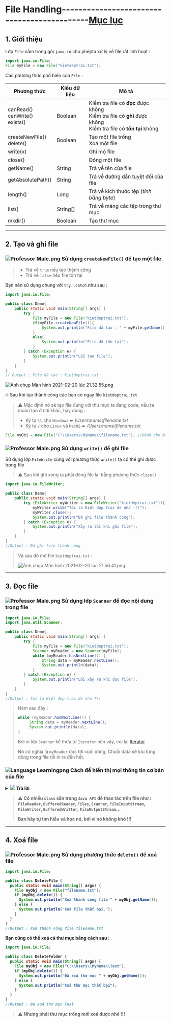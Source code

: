 # File Handling--------------------------------------------[Mục lục](https://github.com/Zenfection/Java)

## 1. Giới thiệu

Lớp `File` nằm trong gói `java.io` cho phépta xử lý về file rất linh hoạt : 

```java
import java.io.File;
File myFile = new File("kietdeptrai.txt");
```

Các phương thức phổ biến của `File` : 

| Phương thức                         | Kiểu dữ liệu | Mô tả                                                                                                            |
| ----------------------------------- | ------------ | ---------------------------------------------------------------------------------------------------------------- |
| canRead()<br>canWrite()<br>exists() | Boolean      | Kiểm tra file có **đọc** được không<br>Kiểm tra file có **ghi** được không<br>KIểm tra file có **tồn tại** không |
| createNewFile()<br>delete()         | Boolean      | Tạo một file trống<br>Xoá một file                                                                               |
| write(x)                            |              | Ghi mộ file                                                                                                      |
| close()                             |              | Đóng một file                                                                                                    |
| getName()                           | String       | Trả về tên của file                                                                                              |
| getAbsolutePath()                   | String       | Trả về đường dẫn tuyệt đối của file                                                                              |
| length()                            | Long         | Trả về kích thước tệp (*tính bằng byte*)                                                                         |
| list()                              | String[]     | Trả về mảng các tệp trong thư mục                                                                                |
| mkdir()                             | Boolean      | Tạo thư mục                                                                                                      |

---

## 2. Tạo và ghi file

### ![Professor Male.png](https://raw.githubusercontent.com/Zenfection/Image/master/2021/02/08-17-36-14-Professor%20Male.png) Sử dụng `createNewFile()` để tạo một file.

> - Trả về `true` nếu tạo thành công 
> - Trả về `false` nếu file tồn tại

Bạn nên sử dụng chung với `try..catch` như sau : 

```java
import java.io.File;

public class Demo{
    public static void main(String[] args) {
        try {
            File myFile = new File("kietdeptrai.txt");
            if(myFile.createNewFile()){
                System.out.println("File đã tạo : " + myFile.getName());
            }
            else{
                System.out.println("File đã tồn tại");
            }
        } catch (Exception e) {
            System.out.println("Lỗi tạo file");
        }
    }
}
// Output : File đã tạo : kietdeptrai.txt
```

![Ảnh chụp Màn hình 2021-02-20 lúc 21.32.55.png](https://raw.githubusercontent.com/Zenfection/Image/master/2021/02/20-21-32-59-A%CC%89nh%20chu%CC%A3p%20Ma%CC%80n%20hi%CC%80nh%202021-02-20%20lu%CC%81c%2021.32.55.png)

🔥 Sau khi tạo thành công các bạn có ngay file `kietdeptrai.txt`

> ⚠️ Mặc định nó sẽ tạo file đúng với thư mục ta đang code, nếu ta muốn tạo ở nơi khác, hãy dùng : 
> 
> - Ký tự `\\` cho `Windows` ➨ *\Users\name\filename.txt*
> - Ký tự `/` cho `Linux` và `MacOS` ➨ */Users/name/filename.txt*

```java
File myObj = new File("C:\\Users\\MyName\\filename.txt"); //Dành cho Windows
```

### ![Professor Male.png](https://raw.githubusercontent.com/Zenfection/Image/master/2021/02/08-17-36-14-Professor%20Male.png) Sử dụng `write()` để ghi file

Sử dụng lớp `FileWrite` cùng với phương thức `write()` ta có thể ghi được trong file

> ⚠️ Sau khi ghi xong ta phải đóng file lại bằng phương thức `close()`

```java
import java.io.FileWriter;

public class Demo{
    public static void main(String[] args) {
        try (FileWriter myWriter = new FileWriter("kietdeptrai.txt")){
            myWriter.write("Tôi là Kiệt đẹp trai đó nha !!!");
            myWriter.close();
            System.out.println("Đã ghi file thành công");
        } catch (Exception e) {
            System.out.println("Xảy ra lỗi khi ghi file");
        }
    }
}
//Output : Đã ghi file thành công
```

>  Và sau đó mở file `kietdeptrai.txt` : 
> 
> ![Ảnh chụp Màn hình 2021-02-20 lúc 21.56.41.png](https://raw.githubusercontent.com/Zenfection/Image/master/2021/02/20-21-56-45-A%CC%89nh%20chu%CC%A3p%20Ma%CC%80n%20hi%CC%80nh%202021-02-20%20lu%CC%81c%2021.56.41.png)

---

## 3. Đọc file

### ![Professor Male.png](https://raw.githubusercontent.com/Zenfection/Image/master/2021/02/08-17-36-14-Professor%20Male.png) Sử dụng lớp `Scanner` để đọc nội dung trong file

```java
import java.io.File;
import java.util.Scanner;

public class Demo{
    public static void main(String[] args) {
        try {
            File myFile = new File("kietdeptrai.txt");
            Scanner myReader = new Scanner(myFile);
            while (myReader.hasNextLine()) {
                String data = myReader.nextLine();
                System.out.println(data);
            }
        } catch (Exception e) {
            System.out.println("Lỗi xảy ra khi đọc file");
        }
    }
}
//Output : Tôi là Kiệt đẹp trai đó nha !!!
```

> Hàm sau đây : 
> 
> ```java
> while (myReader.hasNextLine()) {
>      String data = myReader.nextLine();
>      System.out.println(data);
> }
> ```
> 
> Bởi vì lớp `Scanner` kế thừa từ `Iterator` nên vậy, cọi lại [Iterator](https://github.com/Zenfection/Java/blob/master/Java%20Advaced/8.Iterator.md)
> 
> Nó có nghĩa là `myReader` đọc tới cuối dòng, Chuỗi data sẽ lưu từng dòng trong file rồi in ra đến hết.

### ![Language Learningpng](https://raw.githubusercontent.com/Zenfection/Image/master/2021/02/02-14-14-12-Language%20Learning.png) Cách để hiển thị mọi thông tin cơ bản của file

<details>
<summary><b><img src="https://raw.githubusercontent.com/Zenfection/Image/master/2021/02/01-13-25-05-Questions%20And%20Answers.png"> Trả lời</summary>

<br>

Sử dụng những phương thức đề cập ở trên như sau :

```java
import java.io.File;

public class Demo{
    public static void main(String[] args) {
        File myFile = new File("kietdeptrai.txt");
        if(myFile.exists()){
            System.out.println("Tên file: " + myFile.getName());
            System.out.println("Đường dẫn file : " + myFile.getAbsolutePath());
            System.out.println("Có thể ghi : " + myFile.canWrite());
            System.out.println("Có thể đọc : " + myFile.canRead());
            System.out.println("Kích thước file : " + myFile.length());
        }
        else{
            System.out.println("File không tồn tại");
        }
    }
}
/*Tên file: kietdeptrai.txt
  Đường dẫn file : /Users/zenfection/Desktop/Code/Java/kietdeptrai.txt
  Có thể ghi : true
  Có thể đọc : true
  Kích thước file : 40              */
```

</details>

> ⚠️ Có nhiều `class` sẵn trong `Java API` để thao tác trên file như : `FileReader`, `BufferedReader`, `Files`, `Scanner`, `FileInputStream`, `FileWriter`, `BufferedWritter`, `FileOutputStream`...
> 
> Bạn hãy tự tìm hiểu và học nó, bởi vì nó không khó !!!

---

## 4. Xoá file

### ![Professor Male.png](https://raw.githubusercontent.com/Zenfection/Image/master/2021/02/08-17-36-14-Professor%20Male.png) Sử dụng phương thức `delete()` để xoá file

```java
import java.io.File; 

public class DeleteFile {
  public static void main(String[] args) { 
    File myObj = new File("filename.txt"); 
    if (myObj.delete()) { 
      System.out.println("Xoá thành công file " + myObj.getName());
    } else {
      System.out.println("Xoá file thất bại.");
    } 
  } 
}
//Output : Xoá thành công file filename.txt
```

Bạn cũng có thể xoá cả thư mục bằng cách sau : 

```java
import java.io.File; 

public class DeleteFolder {
  public static void main(String[] args) { 
    File myObj = new File("C:\\Users\\MyName\\Test"); 
    if (myObj.delete()) { 
      System.out.println("Đã xoá thư mục " + myObj.getName());
    } else {
      System.out.println("Xoá thư mục thất bại");
    } 
  } 
}
//Output : Đã xoá thư mục Test
```

> ⚠️ Nhưng phải thư mục trống mới xoá được nhé !!!
